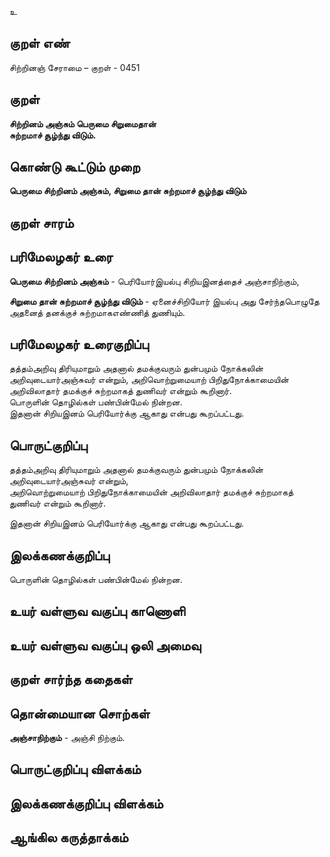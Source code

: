 உ

## குறள் எண் 

சிற்றினஞ் சேராமை – குறள் - 0451  

## குறள் 

**சிற்றினம் அஞ்சும் பெருமை சிறுமைதான்  
சுற்றமாச் சூழ்ந்து விடும்.**

## கொண்டு கூட்டும் முறை

**பெருமை சிற்றினம் அஞ்சும், சிறுமை தான் சுற்றமாச் சூழ்ந்து விடும்**

## குறள் சாரம் 


## பரிமேலழகர் உரை

**பெருமை சிற்றினம் அஞ்சும்** - பெரியோர்இயல்பு சிறியஇனத்தைச் அஞ்சாநிற்கும்,  

**சிறுமை தான் சுற்றமாச் சூழ்ந்து விடும்** - ஏனைச்சிறியோர் இயல்பு அது சேர்ந்தபொழுதே அதனைத் தனக்குச் சுற்றமாகஎண்ணித் துணியும்.

## பரிமேலழகர் உரைகுறிப்பு   

தத்தம்அறிவு திரியுமாறும் அதனால் தமக்குவரும் துன்பமும் நோக்கலின் அறிவுடையார்அஞ்சுவர் என்றும், அறிவொற்றுமையாற்  பிறிதுநோக்காமையின் அறிவிலாதார் தமக்குச் சுற்றமாகத் துணிவர் என்றும் கூறினார்.  
பொருளின் தொழில்கள் பண்பின்மேல் நின்றன.   
இதனான் சிறியஇனம் பெரியோர்க்கு ஆகாது என்பது கூறப்பட்டது.  

## பொருட்குறிப்பு 

தத்தம்அறிவு திரியுமாறும் அதனால் தமக்குவரும் துன்பமும் நோக்கலின் அறிவுடையார்அஞ்சுவர் என்றும்,  
அறிவொற்றுமையாற்  பிறிதுநோக்காமையின் அறிவிலாதார் தமக்குச் சுற்றமாகத் துணிவர் என்றும் கூறினார். 

இதனான் சிறியஇனம் பெரியோர்க்கு ஆகாது என்பது கூறப்பட்டது.    

## இலக்கணக்குறிப்பு  

பொருளின் தொழில்கள் பண்பின்மேல் நின்றன.   

## உயர் வள்ளுவ வகுப்பு காணொளி


## உயர் வள்ளுவ வகுப்பு ஒலி அமைவு 

 
## குறள் சார்ந்த கதைகள் 


## தொன்மையான சொற்கள்

**அஞ்சாநிற்கும்** - அஞ்சி நிற்கும்.    

## பொருட்குறிப்பு விளக்கம்


## இலக்கணக்குறிப்பு விளக்கம்


## ஆங்கில கருத்தாக்கம் 


